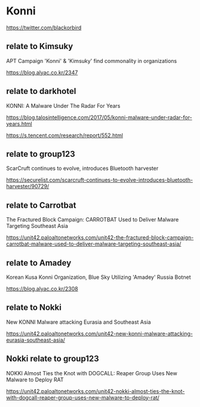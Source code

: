 # Konni 
https://twitter.com/blackorbird

## relate to Kimsuky

APT Campaign 'Konni' & 'Kimsuky' find commonality in organizations

https://blog.alyac.co.kr/2347


## relate to darkhotel

KONNI: A Malware Under The Radar For Years

https://blog.talosintelligence.com/2017/05/konni-malware-under-radar-for-years.html

https://s.tencent.com/research/report/552.html

## relate to group123

ScarCruft continues to evolve, introduces Bluetooth harvester

https://securelist.com/scarcruft-continues-to-evolve-introduces-bluetooth-harvester/90729/

## relate to Carrotbat

The Fractured Block Campaign: CARROTBAT Used to Deliver Malware Targeting Southeast Asia

https://unit42.paloaltonetworks.com/unit42-the-fractured-block-campaign-carrotbat-malware-used-to-deliver-malware-targeting-southeast-asia/

## relate to Amadey
Korean Kusa Konni Organization, Blue Sky Utilizing 'Amadey' Russia Botnet 

https://blog.alyac.co.kr/2308


## relate to Nokki

New KONNI Malware attacking Eurasia and Southeast Asia

https://unit42.paloaltonetworks.com/unit42-new-konni-malware-attacking-eurasia-southeast-asia/


## Nokki relate to group123

NOKKI Almost Ties the Knot with DOGCALL: Reaper Group Uses New Malware to Deploy RAT

https://unit42.paloaltonetworks.com/unit42-nokki-almost-ties-the-knot-with-dogcall-reaper-group-uses-new-malware-to-deploy-rat/





